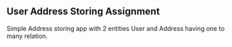 ## User Address Storing Assignment

Simple Address storing app with 2 entities User and Address having one to many relation.
